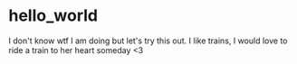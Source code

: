 # hello_world
I don't know wtf I am doing but let's try this out.
I like trains, I would love to ride a train to her heart someday <3
